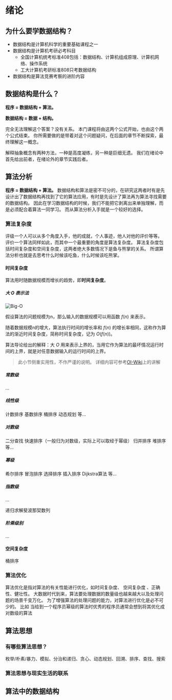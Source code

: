# 绪论

## 为什么要学数据结构？

- 数据结构是计算机科学的重要基础课程之一
- 数据结构是计算机考研必考科目
  - 全国计算机统考标准408包括：数据结构、计算机组成原理、计算机网络、操作系统
  - 工大计算机考研标准808只考数据结构
- 数据结构是算法竞赛考察的进阶内容

## 数据结构是什么？

**程序 = 数据结构 + 算法。**

**数据结构 = 数据 + 结构。**

完全无法理解这个答案？没有关系。
本门课程将由这两个公式开始，也由这个两个公式结束。
你所需要做的是带着对这个问题疑问，在后面的章节不断探索，最终理解这一概念。

解释抽象概念有两种方法，一种是高度凝练，另一种是巨细无遗。
我们在绪论中首先给出前者，在绪论外的章节实践后者。

## 算法分析

**程序 = 数据结构 + 算法。**
数据结构和算法是密不可分的，在研究这两者时有是先设计出了数据结构再找到了它的算法应用，有时是先设计了算法再为算法寻找需要的数据结构。
因此在学习数据结构的时候，我们不能把它剥离出来单独理解，而是必须配合着算法一同学习。
而从算法分析入手就是一个较好的选择。

### 算法复杂度

评级一个人可以从多个角度入手，他的成就，个人事迹，他人对他的评价等等。
评价一个算法同样如此，而其中一个最重要的角度是算法复杂度。
算法复杂度包括时间复杂度和空间复杂度，这两者绝大多数情况下是鱼与熊掌的关系。
所谓算法分析也就是去思考什么时候该吃鱼，什么时候该吃熊掌。

#### 时间复杂度

算法用时随数据规模而增长的趋势，即**时间复杂度**。

##### 大 $O$ 表示法

![Big-O](images/Big-O.png)

假设算法的问题规模为n，那么输入的数据规模可以用函数 $f(n)$ 来表示。

随着数据规模n的增大，算法执行时间的增长率和 $f(n)$ 的增长率相同，这称作为算法的渐近时间复杂度，简称时间复杂度，记为 $O(f(n))$。

算法导论给出的解释：大 $O$ 用来表示上界的，当用它作为算法的最坏情况运行时间的上界，就是对任意数据输入的运行时间的上界。

>此小节侧重实用性，不作严谨的说明。
>详细内容可参考[OI-Wiki](https://oi-wiki.org/basic/complexity/)上的讲解

##### 常数级
...
##### 线性级
计数排序
基数排序
桶排序
动态规划
等...
##### 对数级
二分查找
快速排序（一般归为对数级，实际上可以取经于幂级）
归并排序
堆排序
等...

##### 幂级
希尔排序
冒泡排序
选择排序
插入排序
Dijkstra算法
等...

##### 指数级
...

递归求解斐波那契数列

##### 阶乘级别
...

#### 空间复杂度

桶排序

### 算法优化
算法优化是指对算法的有关性能进行优化，如时间复杂度、 空间复杂度 、正确性、健壮性。 大数据时代到来，算法要处理数据的数量级也越来越大以及处理问题的场景千变万化。 为了增强算法的处理问题的能力，对算法进行优化是必不可少的。
比如 当给到一个程序员幂级的算法时优秀的程序员通常会想到将其优化成对数级的算法
## 算法思想

### 有哪些算法思想？

枚举/朴素/暴力、模拟、分治和递归、贪心、动态规划、回溯、排序、查找、搜索

### 算法思想与现实生活的联系

## 算法中的数据结构